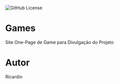 ![GitHub License](https://img.shields.io/github/license/Ricardiin/one-page?style=social)


# Games
Site One-Page de Game para Divulgação do Projeto
# Autor
Ricardin
